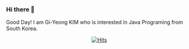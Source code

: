 ### Hi there 👋

Good Day! I am Gi-Yeong KIM who is interested in Java Programing from South Korea.

  <div align=center>
	
  [![Hits](https://hits.seeyoufarm.com/api/count/incr/badge.svg?url=https://github.com/Gi-Yeong)](https://hits.seeyoufarm.com) 
	
  </div>
<!--
**Gi-Yeong/Gi-Yeong** is a ✨ _special_ ✨ repository because its `README.md` (this file) appears on your GitHub profile.

Here are some ideas to get you started:

- 🔭 I’m currently working on ...
- 🌱 I’m currently learning ...
- 👯 I’m looking to collaborate on ...
- 🤔 I’m looking for help with ...
- 💬 Ask me about ...
- 📫 How to reach me: ...
- 😄 Pronouns: ...
- ⚡ Fun fact: ...
-->
